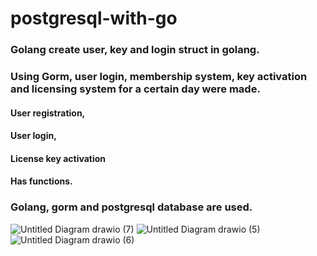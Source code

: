 # postgresql-with-go

### Golang create user, key and login struct in golang.

### Using Gorm, user login, membership system, key activation and licensing system for a certain day were made.

#### User registration,
#### User login,
#### License key activation

#### Has functions.

### Golang, gorm and postgresql database are used.

![Untitled Diagram drawio (7)](https://user-images.githubusercontent.com/37029016/185055428-c1f10721-c3d8-486c-ac9e-4c45d7282dd2.png)
![Untitled Diagram drawio (5)](https://user-images.githubusercontent.com/37029016/185054829-a24414ab-b295-4b15-8c71-3f4e214ffbc1.png)
![Untitled Diagram drawio (6)](https://user-images.githubusercontent.com/37029016/185054838-9931f1b4-e30f-463d-90b5-c8bfd0bb30fb.png)
